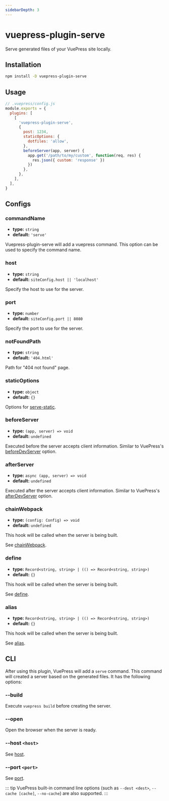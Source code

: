 ```yaml
---
sidebarDepth: 3
---
```


# vuepress-plugin-serve <GitHubLink repo="vuepress/vuepress-plugin-serve"/>

Serve generated files of your VuePress site locally.

## Installation

```sh
npm install -D vuepress-plugin-serve
```

## Usage

```js
// .vuepress/config.js
module.exports = {
  plugins: [
    [
      'vuepress-plugin-serve',
      {
        post: 1234,
        staticOptions: {
          dotfiles: 'allow',
        },
        beforeServer(app, server) {
          app.get('/path/to/my/custom', function(req, res) {
            res.json({ custom: 'response' })
          })
        },
      },
    ],
  ],
}
```

## Configs

### commandName

- **type:** `string`
- **default:** `'serve'`

Vuepress-plugin-serve will add a vuepress command. This option can be used to specify the command name.

### host

- **type:** `string`
- **default:** `siteConfig.host || 'localhost'`

Specify the host to use for the server.

### port

- **type:** `number`
- **default:** `siteConfig.port || 8080`

Specify the port to use for the server.

### notFoundPath

- **type:** `string`
- **default:** `'404.html'`

Path for "404 not found" page.

### staticOptions

- **type:** `object`
- **default:** `{}`

Options for [serve-static](https://github.com/expressjs/serve-static#servestaticroot-options).

### beforeServer

- **type:** `(app, server) => void`
- **default:** `undefined`

Executed before the server accepts client information. Similar to VuePress's [beforeDevServer](https://vuepress.vuejs.org/en/plugin/option-api.html#beforedevserver) option.

### afterServer

- **type:** `async (app, server) => void`
- **default:** `undefined`

Executed after the server accepts client information. Similar to VuePress's [afterDevServer](https://vuepress.vuejs.org/en/plugin/option-api.html#afterdevserver) option.

### chainWebpack

- **type:** `(config: Config) => void`
- **default:** `undefined`

This hook will be called when the server is being built.

See [chainWebpack](https://vuepress.vuejs.org/plugin/option-api.html#chainwebpack).

### define

- **type:** `Record<string, string> | (() => Record<string, string>)`
- **default:** `{}`

This hook will be called when the server is being built.

See [define](https://vuepress.vuejs.org/plugin/option-api.html#define).

### alias

- **type:** `Record<string, string> | (() => Record<string, string>)`
- **default:** `{}`

This hook will be called when the server is being built.

See [alias](https://vuepress.vuejs.org/plugin/option-api.html#alias).

## CLI

After using this plugin, VuePress will add a `serve` command. This command will created a server based on the generated files. It has the following options:

### --build

Execute `vuepress build` before creating the server.

### --open

Open the browser when the server is ready.

### --host `<host>`

See [host](#host).

### --port `<port>`

See [port](#port).

::: tip
VuePress built-in command line options (such as `--dest <dest>`, `--cache [cache]`, `--no-cache`) are also supported.
:::
